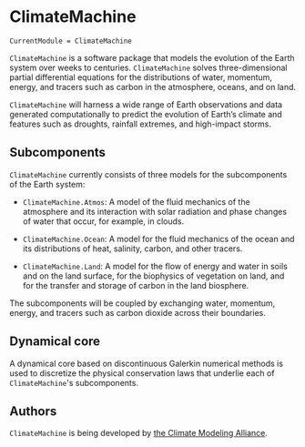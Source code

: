 # ClimateMachine

```@meta
CurrentModule = ClimateMachine
```

`ClimateMachine` is a software package that models the evolution of
the Earth system over weeks to centuries.  `ClimateMachine` solves
three-dimensional partial differential equations for the distributions
of water, momentum, energy, and tracers such as carbon in the atmosphere,
oceans, and on land.

`ClimateMachine` will harness a wide range of Earth observations and data
generated computationally to predict the evolution of Earth’s climate
and features such as droughts, rainfall extremes, and high-impact storms.

## Subcomponents

`ClimateMachine` currently consists of three models for the subcomponents
of the Earth system:

* `ClimateMachine.Atmos`: A model of the fluid mechanics of the atmosphere
and its interaction with solar radiation and phase changes of water that
occur, for example, in clouds.

* `ClimateMachine.Ocean`: A model for the fluid mechanics of the ocean
and its distributions of heat, salinity, carbon, and other tracers.

* `ClimateMachine.Land`: A model for the flow of energy and water in
soils and on the land surface, for the biophysics of vegetation on land,
and for the transfer and storage of carbon in the land biosphere.

The subcomponents will be coupled by exchanging water, momentum, energy,
and tracers such as carbon dioxide across their boundaries.

## Dynamical core

A dynamical core based on discontinuous Galerkin numerical methods is
used to discretize the physical conservation laws that underlie each of
`ClimateMachine`'s subcomponents.

## Authors

`ClimateMachine` is being developed by [the Climate Modeling
Alliance](https://clima.caltech.edu).
